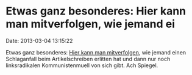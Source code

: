Etwas ganz besonderes: Hier kann man mitverfolgen, wie jemand ei
================================================================

Date: 2013-03-04 13:15:22

Etwas ganz besonderes: [Hier kann man
mitverfolgen](http://www.spiegel.de/politik/deutschland/schweizer-anti-abzock-gesetz-die-wahren-clowns-sind-wir-deutschen-a-886689.html),
wie jemand einen Schlaganfall beim Artikelschreiben erlitten hat und
dann nur noch linksradikalen Kommunistenmuell von sich gibt. Ach
Spiegel.
